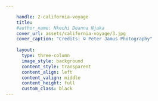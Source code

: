 ```yaml
---

    handle: 2-california-voyage
    title:  
    #author_name: Nkechi Deanna Njaka
    cover_url: assets/california-voyage/3.jpg
    cover_caption: "Credits: © Peter Jamus Photography"
    
    layout:
      type: three-column
      image_style: background 
      content_style: transparent
      content_align: left
      content_valign: middle
      content_height: full
      custom_class: black
---
```

